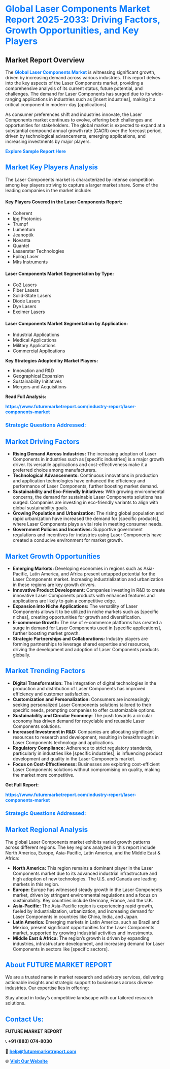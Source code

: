 <h1 style="color: #007BFF;">Global Laser Components Market Report 2025-2033: Driving Factors, Growth Opportunities, and Key Players</h1>

<section id="overview">
<h2>Market Report Overview</h2>
<p>The <a href="https://www.futuremarketreport.com/industry-report/laser-components-market" style="color: #007BFF; text-decoration: none;"><strong>Global Laser Components Market</strong></a> is witnessing significant growth, driven by increasing demand across various industries. This report delves into the key aspects of the Laser Components market, providing a comprehensive analysis of its current status, future potential, and challenges. The demand for Laser Components has surged due to its wide-ranging applications in industries such as [insert industries], making it a critical component in modern-day [applications].</p>
<p>As consumer preferences shift and industries innovate, the Laser Components market continues to evolve, offering both challenges and opportunities for stakeholders. The global market is expected to expand at a substantial compound annual growth rate (CAGR) over the forecast period, driven by technological advancements, emerging applications, and increasing investments by major players.</p>
</section>

<section id="overview">
<p><a href="https://www.futuremarketreport.com/request-sample/reportId=31558" style="color: #007BFF; text-decoration: none;"><strong>Explore Sample Report Here</strong></a></p>
</section>

<section id="key-players">
<h2 style="color: #007BFF;">Market Key Players Analysis</h2>
<p>The Laser Components market is characterized by intense competition among key players striving to capture a larger market share. Some of the leading companies in the market include:</p>
<h4>Key Players Covered in the Laser Components Report:</h4>
<ul><li>Coherent</li><li>Ipg Photonics</li><li>Trumpf</li><li>Lumentum</li><li>Jeanoptik</li><li>Novanta</li><li>Quantel</li><li>Lasaerstar Technologies</li><li>Epilog Laser</li><li>Mks Instruments</li></ul>
<h4>Laser Components Market Segmentation by Type:</h4>
<ul><li>Co2 Lasers</li><li>Fiber Lasers</li><li>Solid-State Lasers</li><li>Diode Lasers</li><li>Dye Lasers</li><li>Excimer Lasers</li></ul>

<h4>Laser Components Market Segmentation by Application:</h4>
<ul><li>Industrial Applications</li><li>Medical Applications</li><li>Military Applications</li><li>Commercial Applications</li></ul>
<p><strong>Key Strategies Adopted by Market Players:</strong></p>
<ul>
<li>Innovation and R&D</li>
<li>Geographical Expansion</li>
<li>Sustainability Initiatives</li>
<li>Mergers and Acquisitions</li>
</ul>
</section>

<section>
<p><strong>Read Full Analysis: </strong></p><a href="https://www.futuremarketreport.com/industry-report/laser-components-market" style="color: #007BFF; text-decoration: none;"><strong>https://www.futuremarketreport.com/industry-report/laser-components-market</strong></a>
<h3 style="color: #007BFF;">Strategic Questions Addressed:</h3>
</section>

<section id="driving-factors">
<h2 style="color: #007BFF;">Market Driving Factors</h2>
<ul>
<li><strong>Rising Demand Across Industries:</strong> The increasing adoption of Laser Components in industries such as [specific industries] is a major growth driver. Its versatile applications and cost-effectiveness make it a preferred choice among manufacturers.</li>
<li><strong>Technological Advancements:</strong> Continuous innovations in production and application technologies have enhanced the efficiency and performance of Laser Components, further boosting market demand.</li>
<li><strong>Sustainability and Eco-Friendly Initiatives:</strong> With growing environmental concerns, the demand for sustainable Laser Components solutions has surged. Companies are investing in eco-friendly variants to align with global sustainability goals.</li>
<li><strong>Growing Population and Urbanization:</strong> The rising global population and rapid urbanization have increased the demand for [specific products], where Laser Components plays a vital role in meeting consumer needs.</li>
<li><strong>Government Policies and Incentives:</strong> Supportive government regulations and incentives for industries using Laser Components have created a conducive environment for market growth.</li>
</ul>
</section>

<section id="growth-opportunities">
<h2 style="color: #007BFF;">Market Growth Opportunities</h2>
<ul>
<li><strong>Emerging Markets:</strong> Developing economies in regions such as Asia-Pacific, Latin America, and Africa present untapped potential for the Laser Components market. Increasing industrialization and urbanization in these regions are key growth drivers.</li>
<li><strong>Innovative Product Development:</strong> Companies investing in R&D to create innovative Laser Components products with enhanced features and applications are likely to gain a competitive edge.</li>
<li><strong>Expansion into Niche Applications:</strong> The versatility of Laser Components allows it to be utilized in niche markets such as [specific niches], creating opportunities for growth and diversification.</li>
<li><strong>E-commerce Growth:</strong> The rise of e-commerce platforms has created a surge in demand for Laser Components used in [specific applications], further boosting market growth.</li>
<li><strong>Strategic Partnerships and Collaborations:</strong> Industry players are forming partnerships to leverage shared expertise and resources, driving the development and adoption of Laser Components products globally.</li>
</ul>
</section>

<section id="trending-factors">
<h2 style="color: #007BFF;">Market Trending Factors</h2>
<ul>
<li><strong>Digital Transformation:</strong> The integration of digital technologies in the production and distribution of Laser Components has improved efficiency and customer satisfaction.</li>
<li><strong>Customization and Personalization:</strong> Consumers are increasingly seeking personalized Laser Components solutions tailored to their specific needs, prompting companies to offer customizable options.</li>
<li><strong>Sustainability and Circular Economy:</strong> The push towards a circular economy has driven demand for recyclable and reusable Laser Components solutions.</li>
<li><strong>Increased Investment in R&D:</strong> Companies are allocating significant resources to research and development, resulting in breakthroughs in Laser Components technology and applications.</li>
<li><strong>Regulatory Compliance:</strong> Adherence to strict regulatory standards, particularly in industries like [specific industries], is influencing product development and quality in the Laser Components market.</li>
<li><strong>Focus on Cost-Effectiveness:</strong> Businesses are exploring cost-efficient Laser Components solutions without compromising on quality, making the market more competitive.</li>
</ul>
</section>

<section>
<p><strong>Get Full Report: </strong></p><a href="https://www.futuremarketreport.com/industry-report/laser-components-market" style="color: #007BFF; text-decoration: none;"><strong>https://www.futuremarketreport.com/industry-report/laser-components-market</strong></a>
<h3 style="color: #007BFF;">Strategic Questions Addressed:</h3>
</section>


<section id="regional-analysis">
<h2 style="color: #007BFF;">Market Regional Analysis</h2>
<p>The global Laser Components market exhibits varied growth patterns across different regions. The key regions analyzed in this report include North America, Europe, Asia-Pacific, Latin America, and the Middle East & Africa:</p>
<ul>
<li><strong>North America:</strong> This region remains a dominant player in the Laser Components market due to its advanced industrial infrastructure and high adoption of new technologies. The U.S. and Canada are leading markets in this region.</li>
<li><strong>Europe:</strong> Europe has witnessed steady growth in the Laser Components market, driven by stringent environmental regulations and a focus on sustainability. Key countries include Germany, France, and the U.K.</li>
<li><strong>Asia-Pacific:</strong> The Asia-Pacific region is experiencing rapid growth, fueled by industrialization, urbanization, and increasing demand for Laser Components in countries like China, India, and Japan.</li>
<li><strong>Latin America:</strong> Emerging markets in Latin America, such as Brazil and Mexico, present significant opportunities for the Laser Components market, supported by growing industrial activities and investments.</li>
<li><strong>Middle East & Africa:</strong> The region’s growth is driven by expanding industries, infrastructure development, and increasing demand for Laser Components in sectors like [specific sectors].</li>
</ul>
</section>

<footer>
<h2 style="color: #007BFF;">About FUTURE MARKET REPORT</h2>
<p>We are a trusted name in market research and advisory services, delivering actionable insights and strategic support to businesses across diverse industries. Our expertise lies in offering:</p>

<p>Stay ahead in today’s competitive landscape with our tailored research solutions.</p>

<h2 style="color: #007BFF;">Contact Us:</h2>
<p><strong>FUTURE MARKET REPORT</strong></p>
<p>📞 <strong>+91 (883) 074-8030</strong></p>
<p>📧 <strong><a href="mailto:help@futuremarketreport.com" style="color: #007BFF;">help@futuremarketreport.com</a></strong></p>
<p>🌐 <strong><a href="https://www.futuremarketreport.com/" style="color: #007BFF;">Visit Our Website</a></strong></p>
</footer>